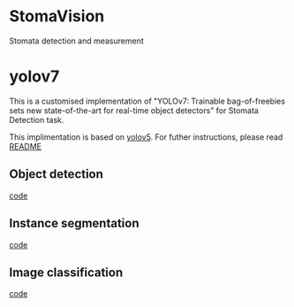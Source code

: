 # StomaVision

Stomata detection and measurement

# yolov7

This is a customised implementation of "YOLOv7: Trainable bag-of-freebies sets new state-of-the-art for real-time object detectors" for Stomata Detection task.

This implimentation is based on [yolov5](https://github.com/ultralytics/yolov5). For futher instructions, please read [README](./abrc/README.md)

## Object detection

[code](./det)

## Instance segmentation

[code](./seg)

## Image classification

[code](./det)
